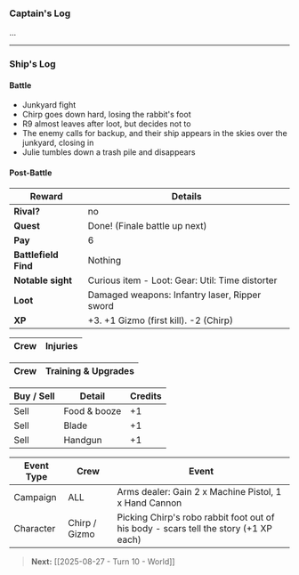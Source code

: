 ### Captain's Log

...

---

### Ship's Log

#### Battle

+ Junkyard fight
+ Chirp goes down hard, losing the rabbit's foot
+ R9 almost leaves after loot, but decides not to
+ The enemy calls for backup, and their ship appears in the skies over the junkyard, closing in
+ Julie tumbles down a trash pile and disappears

#### Post-Battle

| Reward               | Details                                         |
| -------------------- | ----------------------------------------------- |
| **Rival?**           | no                                              |
| **Quest**            | Done!  (Finale battle up next)                  |
| **Pay**              | 6                                               |
| **Battlefield Find** | Nothing                                         |
| **Notable sight**    | Curious item - Loot: Gear: Util: Time distorter |
| **Loot**             | Damaged weapons: Infantry laser,  Ripper sword  |
| **XP**               | +3. +1 Gizmo (first kill).  -2 (Chirp)          |

| Crew | Injuries                |
| ---- | ----------------------- |

| Crew | Training & Upgrades |
| ---- | ------------------- |

| Buy / Sell | Detail       | Credits |
| ---------- | ------------ | ------- |
| Sell       | Food & booze | +1      |
| Sell       | Blade        | +1      |
| Sell       | Handgun      | +1      |

| Event Type | Crew          | Event                                                                                |
| ---------- | ------------- | ------------------------------------------------------------------------------------ |
| Campaign   | ALL           | Arms dealer: Gain 2 x Machine Pistol, 1 x Hand Cannon                                |
| Character  | Chirp / Gizmo | Picking Chirp's robo rabbit foot out of his body - scars tell the story (+1 XP each) |

> **Next:** [[2025-08-27 - Turn 10 - World]]

